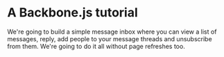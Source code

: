 # A Backbone.js tutorial

We're going to build a simple message inbox where you can view a list of messages, reply, add people to your message threads and unsubscribe from them.
We're going to do it all without page refreshes too.